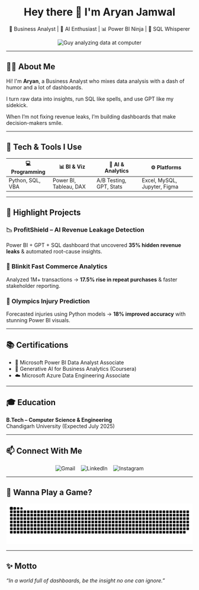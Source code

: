 <h1 align="center">Hey there 👋 I'm Aryan Jamwal</h1>

<p align="center">
🎯 Business Analyst | 🧠 AI Enthusiast | 📊 Power BI Ninja | 🐍 SQL Whisperer  
</p>

<p align="center">
  <img src="https://media.giphy.com/media/qgQUggAC3Pfv687qPC/giphy.gif" width="400" alt="Guy analyzing data at computer">
</p>

---

## 👨‍💼 About Me

Hi! I'm **Aryan**, a Business Analyst who mixes data analysis with a dash of humor and a lot of dashboards.

I turn raw data into insights, run SQL like spells, and use GPT like my sidekick.

When I’m not fixing revenue leaks, I’m building dashboards that make decision-makers smile.

---

## 🧰 Tech & Tools I Use

| 💻 Programming | 📊 BI & Viz | 🧠 AI & Analytics | ⚙️ Platforms |
|---------------|-------------|-------------------|-------------|
| Python, SQL, VBA | Power BI, Tableau, DAX | A/B Testing, GPT, Stats | Excel, MySQL, Jupyter, Figma |

---

## 🚀 Highlight Projects

### 📉 ProfitShield – AI Revenue Leakage Detection

Power BI + GPT + SQL dashboard that uncovered **35% hidden revenue leaks** & automated root-cause insights.

### 🛵 Blinkit Fast Commerce Analytics

Analyzed 1M+ transactions → **17.5% rise in repeat purchases** & faster stakeholder reporting.

### 🏅 Olympics Injury Prediction

Forecasted injuries using Python models → **18% improved accuracy** with stunning Power BI visuals.

---

## 📚 Certifications

- 🧾 Microsoft Power BI Data Analyst Associate  
- 🧠 Generative AI for Business Analytics (Coursera)  
- ☁️ Microsoft Azure Data Engineering Associate  

---

## 🎓 Education

**B.Tech – Computer Science & Engineering**  
Chandigarh University (Expected July 2025)

---

## 📫 Connect With Me

<p align="center">
  <a href="mailto:aryanjamwalzx@gmail.com" target="_blank" rel="noopener noreferrer" style="text-decoration:none;">
    <img src="https://img.shields.io/badge/Gmail-D14836?style=for-the-badge&logo=gmail&logoColor=white" alt="Gmail" />
  </a>
  &nbsp;&nbsp;
  <a href="https://linkedin.com/in/aryanjamwalz" target="_blank" rel="noopener noreferrer" style="text-decoration:none;">
    <img src="https://img.shields.io/badge/LinkedIn-0077B5?style=for-the-badge&logo=linkedin&logoColor=white" alt="LinkedIn" />
  </a>
  &nbsp;&nbsp;
  <a href="https://www.instagram.com/aryanjamwalzx?igsh=ZmhsZW9wZXJOTl3" target="_blank" rel="noopener noreferrer" style="text-decoration:none;">
    <img src="https://img.shields.io/badge/Instagram-E4405F?style=for-the-badge&logo=instagram&logoColor=white" alt="Instagram" />
  </a>
</p>

---

## 🐍 Wanna Play a Game?

<p align="center">
  <img src="https://github.com/Platane/snk/raw/output/github-contribution-grid-snake.svg" alt="Snake eating contributions" />
</p>

---

## ✨ Motto

_<em>“In a world full of dashboards, be the insight no one can ignore.”</em>_
